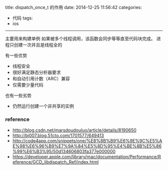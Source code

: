title: dispatch_once_t 的作用
date: 2014-12-25 11:56:42
categories:
- 代码
tags:
- ios
---

主要用来构建单例
如果被多个线程调用，该函数会同步等等直至代码块完成。
进程只创建一次并且是线程全的

有一些优势
  - 线程安全
  - 很好满足静态分析器要求
  - 和自动引用计数（ARC）兼容
  - 仅需要少量代码

也有一些劣势
  - 仍然运行创建一个非共享的实例

### reference
- http://blog.csdn.net/marsdoudouluo/article/details/8190650
- http://bj007.blog.51cto.com/1701577/649413
- http://code4app.com/snippets/one/%E8%8B%B9%E6%9E%9C%E5%AE%98%E6%96%B9%E7%9A%84%E5%8D%95%E4%BE%8B%E5%86%99%E6%B3%95/50d134606803fa377e000000
- https://developer.apple.com/library/mac/documentation/Performance/Reference/GCD_libdispatch_Ref/index.html
